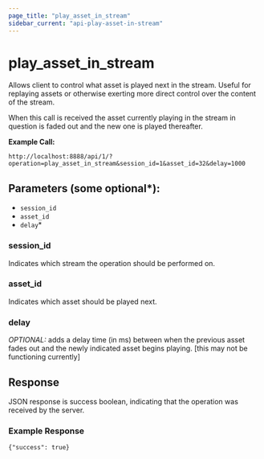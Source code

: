 ```yaml
---
page_title: "play_asset_in_stream"
sidebar_current: "api-play-asset-in-stream"
---
```


# play\_asset\_in\_stream

Allows client to control what asset is played next in the stream.  Useful for replaying assets or
otherwise exerting more direct control over the content of the stream.

When this call is received the asset currently playing in the stream in question is faded out and
the new one is played thereafter.

**Example Call:**

```
http://localhost:8888/api/1/?operation=play_asset_in_stream&session_id=1&asset_id=32&delay=1000
```

## Parameters (some optional*):

* `session_id`
* `asset_id`
* `delay`*

### session_id

Indicates which stream the operation should be performed on.

### asset_id

Indicates which asset should be played next.

### delay

*OPTIONAL:* adds a delay time (in ms) between when the previous asset fades out and the newly
indicated asset begins playing. [this may not be functioning currently]


## Response

JSON response is success boolean, indicating that the operation was received by the server.

### Example Response

```
{"success": true}
```
